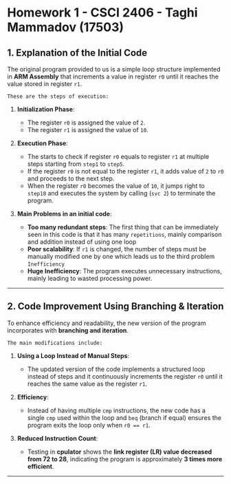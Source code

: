 # Homework 1 - CSCI 2406 - Taghi Mammadov (17503)

## **1. Explanation of the Initial Code**

The original program provided to us is a simple loop structure implemented in **ARM Assembly** that increments a value in register `r0` until it reaches the value stored in register `r1`. 

`These are the steps of execution:`

1. **Initialization Phase**:
   - The register `r0` is assigned the value of `2`.
   - The register `r1` is assigned the value of `10`.

2. **Execution Phase**:
   - The starts to check if register `r0` equals to register `r1` at multiple steps starting from `step1` to `step5`.
   - If the register `r0` is not equal to the register `r1`, it adds value of `2` to `r0` and proceeds to the next step.
   - When the register `r0` becomes the value of `10`, it jumps right to `step10` and executes the system by calling (`svc 2`) to terminate the program.

3. **Main Problems in an initial code**:
   - **Too many redundant steps**: The first thing that can be immediately seen in this code is that it has many `repetitions`, mainly comparison and addition instead of using one loop
   - **Poor scalability**: If `r1` is changed, the number of steps must be manually modified one by one which leads us to the third problem `Inefficiency`
   - **Huge Inefficiency**: The program executes unnecessary instructions, mainly leading to wasted processing power.

---

## **2. Code Improvement Using Branching & Iteration**

To enhance efficiency and readability, the new version of the program incorporates with **branching and iteration**.

`The main modifications include:`

1. **Using a Loop Instead of Manual Steps**:
   - The updated version of the code implements a structured loop instead of steps and it continuously increments the register `r0` until it reaches the same value as the register `r1`.

2. **Efficiency**:
   - Instead of having multiple `cmp` instructions, the new code has a single `cmp` used within the loop and `beq` (branch if equal) ensures the program exits the loop only when `r0 == r1`.

3. **Reduced Instruction Count**:
   - Testing in **cpulator** shows the **link register (LR) value decreased from 72 to 28**, indicating the program is approximately **3 times more efficient**.

---
